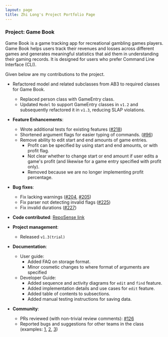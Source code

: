 ```yaml
---
layout: page
title: Zhi Long's Project Portfolio Page
---
```


### Project: Game Book

Game Book is a game tracking app for recreational gambling games players. Game Book helps users track their revenues and losses across different games and generates meaningful statistics that aid them in understanding their gaming records. It is designed for users who prefer Command Line Interface (CLI).

Given below are my contributions to the project.
* Refactored model and related subclasses from AB3 to required classes for Game Book.
  * Replaced person class with GameEntry class.
  * Updated `Model` to support GameEntry classes in `v1.2` and subsequently refactored it in `v1.3`, reducing SLAP violations.
* **Feature Enhancements**:
  * Wrote additional tests for existing features ([#218](https://github.com/AY2122S1-CS2103T-W13-3/tp/pull/218))
  * Shortened argument flags for easier typing of commands. ([#96](https://github.com/AY2122S1-CS2103T-W13-3/tp/pull/96))
  * Remove ability to edit start and end amounts of game entries.
    * Profit can be specified by using start and end amounts, or with profit flag.
    * Not clear whether to change start or end amount if user edits a game's profit (and likewise for a game entry specified with profit only).
    * Removed because we are no longer implementing profit percentage.
* **Bug fixes**:
    * Fix lacking warnings ([#204](https://github.com/AY2122S1-CS2103T-W13-3/tp/pull/204), [#205](https://github.com/AY2122S1-CS2103T-W13-3/tp/pull/205))
    * Fix parser not detecting invalid flags ([#225](https://github.com/AY2122S1-CS2103T-W13-3/tp/pull/225))
    * Fix invalid durations ([#227](https://github.com/AY2122S1-CS2103T-W13-3/tp/pull/237))
    
* **Code contributed**: [RepoSense link](https://nus-cs2103-ay2122s1.github.io/tp-dashboard/?search=w13-3&sort=groupTitle&sortWithin=title&timeframe=commit&mergegroup=&groupSelect=groupByRepos&breakdown=true&checkedFileTypes=docs~functional-code~test-code~other&since=2021-09-17&tabOpen=true&tabType=authorship&tabAuthor=yzhilong&tabRepo=AY2122S1-CS2103T-W13-3%2Ftp%5Bmaster%5D&authorshipIsMergeGroup=false&authorshipFileTypes=functional-code&authorshipIsBinaryFileTypeChecked=false)
* **Project management**:
    * Released `v1.3(trial)`
    
* **Documentation**:
    * User guide:
        * Added FAQ on storage format.
        * Minor cosmetic changes to where format of arguments are specified
    * Developer Guide:
        * Added sequence and activity diagrams for `edit` and `find` feature.
        * Added implementation details and use cases for `edit` feature.
        * Added table of contents to subsections.
        * Added manual testing instructions for saving data.
    
* **Community**:
    * PRs reviewed (with non-trivial review comments): [#126](https://github.com/AY2122S1-CS2103T-W13-3/tp/pull/126)
    * Reported bugs and suggestions for other teams in the class (examples: [1](https://github.com/AY2122S1-CS2103-F10-4/tp/issues/167), [2](https://github.com/AY2122S1-CS2103-F10-4/tp/issues/178), [3](https://github.com/AY2122S1-CS2103-F10-4/tp/issues/179))
    